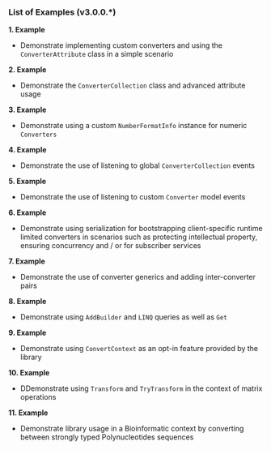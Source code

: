 
### List of Examples (v3.0.0.*)

 **1. Example**    
   * Demonstrate implementing custom converters and using the `ConverterAttribute` class in a simple scenario

 **2. Example**    
   *  Demonstrate the `ConverterCollection` class and advanced attribute usage

 **3. Example**   
   * Demonstrate using a custom `NumberFormatInfo` instance for numeric `Converters`

 **4. Example**   
   * Demonstrate the use of listening to global `ConverterCollection` events

 **5. Example**   
   * Demonstrate the use of listening to custom `Converter` model events

 **6. Example**   
   * Demonstrate using serialization for bootstrapping client-specific runtime limited converters in scenarios such as protecting 
   intellectual property, ensuring concurrency and / or for subscriber services

 **7. Example**   
   * Demonstrate the use of converter generics and adding inter-converter pairs

 **8. Example**   
   * Demonstrate using `AddBuilder` and `LINQ` queries as well as `Get`

 **9. Example**   
   * Demonstrate using `ConvertContext` as an opt-in feature provided by the library

**10. Example**   
   * DDemonstrate using `Transform` and `TryTransform` in the context of matrix operations

**11. Example**   
   * Demonstrate library usage in a Bioinformatic context by converting between strongly typed Polynucleotides sequences

